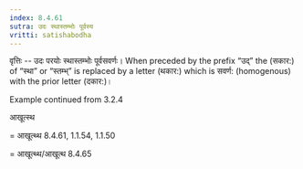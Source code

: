 ```yaml
---
index: 8.4.61
sutra: उदः स्थास्तम्भोः पूर्वस्य
vritti: satishabodha
---
```






वृत्तिः -- उदः परयोः स्‍थास्‍तम्‍भोः पूर्वसवर्णः। When preceded by the prefix “उद्” the (सकार:) of “स्था” or “स्तम्भ्” is replaced by a letter (थकार:) which is सवर्ण: (homogenous) with the prior letter (दकार:)।


Example continued from 3.2.4


आखूत्स्थ

= आखूत्थ्थ 8.4.61, 1.1.54, 1.1.50

= आखूत्थ्थ/आखूत्थ 8.4.65

